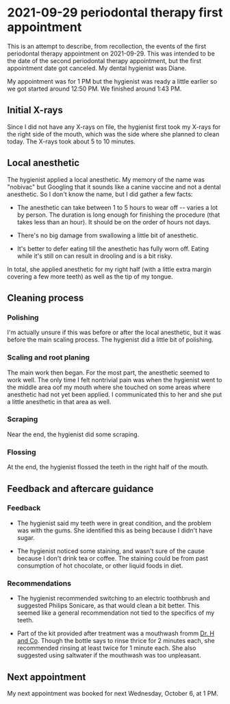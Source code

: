 # 2021-09-29 periodontal therapy first appointment

This is an attempt to describe, from recollection, the events of the
first periodontal therapy appointment on 2021-09-29. This was intended
to be the date of the second periodontal therapy appointment, but the
first appointment date got canceled. My dental hygienist was Diane.

My appointment was for 1 PM but the hygienist was ready a little
earlier so we got started around 12:50 PM. We finished around 1:43 PM.

## Initial X-rays

Since I did not have any X-rays on file, the hygienist first took my
X-rays for the right side of the mouth, which was the side where she
planned to clean today. The X-rays took about 5 to 10 minutes.

## Local anesthetic

The hygienist applied a local anesthetic. My memory of the name
was "nobivac" but Googling that it sounds like a canine vaccine and
not a dental anesthetic. So I don't know the name, but I did gather a
few facts:

* The anesthetic can take between 1 to 5 hours to wear off -- varies a
  lot by person. The duration is long enough for finishing the
  procedure (that takes less than an hour). It should be on the order
  of hours not days.

* There's no big damage from swallowing a little bit of anesthetic.

* It's better to defer eating till the anesthetic has fully worn
  off. Eating while it's still on can result in drooling and is a bit
  risky.

In total, she applied anesthetic for my right half (with a little
extra margin covering a few more teeth) as well as the tip of my
tongue.

## Cleaning process

### Polishing

I'm actually unsure if this was before or after the local anesthetic,
but it was before the main scaling process. The hygienist did a little
bit of polishing.

### Scaling and root planing

The main work then began. For the most part, the anesthetic seemed to
work well. The only time I felt nontrivial pain was when the hygienist
went to the middle area oof my mouth where she touched on some areas
where anesthetic had not yet been applied. I communicated this to her
and she put a little anesthetic in that area as well.

### Scraping

Near the end, the hygienist did some scraping.

### Flossing

At the end, the hygienist flossed the teeth in the right half of the
mouth.

## Feedback and aftercare guidance

### Feedback

* The hygienist said my teeth were in great condition, and the problem
  was with the gums. She identified this as being because I didn't
  have sugar.

* The hygienist noticed some staining, and wasn't sure of the cause
  because I don't drink tea or coffee. The staining could be from past
  consumption of hot chocolate, or other liquid foods in diet.

### Recommendations

* The hygienist recommended switching to an electric toothbrush and
  suggested Philips Sonicare, as that would clean a bit better. This
  seemed like a general recommendation not tied to the specifics of my
  teeth.

* Part of the kit provided after treatment was a mouthwash fromm
  [Dr. H and Co](https://www.drhandco.com/). Though the bottle says to
  rinse thrice for 2 minutes each, she recommended rinsing at least
  twice for 1 minute each. She also suggested using saltwater if the
  mouthwash was too unpleasant.

## Next appointment

My next appointment was booked for next Wednesday, October 6, at 1 PM.


